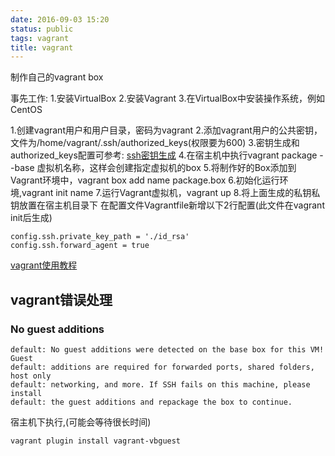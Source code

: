 ```yaml
---
date: 2016-09-03 15:20
status: public
tags: vagrant
title: vagrant
---
```


制作自己的vagrant box

事先工作:
1.安装VirtualBox
2.安装Vagrant
3.在VirtualBox中安装操作系统，例如 CentOS

1.创建vagrant用户和用户目录，密码为vagrant
2.添加vagrant用户的公共密钥，文件为/home/vagrant/.ssh/authorized_keys(权限要为600)
3.密钥生成和authorized_keys配置可参考:  [ssh密钥生成](http://blog.jbface.com/post/linux/sshmi-yao)
4.在宿主机中执行vagrant package --base 虚拟机名称，这样会创建指定虚拟机的box
5.将制作好的Box添加到Vagrant环境中，vagrant box add name package.box
6.初始化运行环境,vagrant init name
7.运行Vagrant虚拟机，vagrant up
8.将上面生成的私钥私钥放置在宿主机目录下
在配置文件Vagrantfile新增以下2行配置(此文件在vagrant init后生成)

    config.ssh.private_key_path = './id_rsa'
    config.ssh.forward_agent = true

[vagrant使用教程](https://github.com/astaxie/Go-in-Action/blob/master/ebook/zh/01.3.md)

## vagrant错误处理
### No guest additions
    default: No guest additions were detected on the base box for this VM! Guest
    default: additions are required for forwarded ports, shared folders, host only
    default: networking, and more. If SSH fails on this machine, please install
    default: the guest additions and repackage the box to continue.
宿主机下执行,(可能会等待很长时间)

    vagrant plugin install vagrant-vbguest
